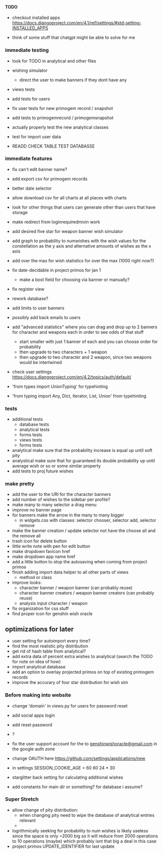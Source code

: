 #### TODO

- checkout installed apps <https://docs.djangoproject.com/en/4.1/ref/settings/#std-setting-INSTALLED_APPS>

- think of some stuff that chatgpt might be able to solve for me

### immediate testing

- look for TODO in analytical and other files
- wishing simulator
  - direct the user to make banners if they dont have any
- views tests
- add tests for users
- fix user tests for new primogem record / snapshot
- add tests to primogemrecord / primogemsnapshot
- actually properly test the new analytical classes
- test for import user data

- READD CHECK TABLE TEST
DATABASSE

### immediate features

- fix can't edit banner name?
- add export csv for primogem records
- better date selector
- allow download csv for all charts at all places with charts
- look for other things that users can generate other than users that have storage
- make redirect from loginrequiredmixin work
- add desired five star for weapon banner wish simulator
- add graph to probability to numwishes with the wish values for the constellation as the y axis and alternative amounts of wishes as the x axis
- add over the max for wish statistics for over the max (1000 right now?)
- fix date-decidable in project primos for jan 1
  - make a bool field for choosing via banner or manually?
- fix register view
- rework database?
- add limits to user banners
- possibly add back emails to users

- add "advanced statistics" where you can drag and drop up to 2 banners for character and weapons each in order to see odds of that stuff
  - start smaller with just 1 banner of each and you can choose order for probability
  - then upgrade to two characters + 1 weapon
  - then upgrade to two character and 2 weapon, since two weapons would be intertwined
- check user settings <https://docs.djangoproject.com/en/4.2/topics/auth/default/>
- 'from types import UnionTyping' for typehinting
- 'from typing import Any, Dict, Iterator, List, Union' from typehinting

### tests

- additional tests
  - database tests
  - analytical tests
  - forms tests
  - views tests
  - forms tests
- analytical make sure that the probability increase is equal up until soft pity
- analystical make sure that for guaranteed its double probability up until average wish or so or some similar property
- add tests to proj future wishes

### make pretty

- add the user to the URI for the character banners
- add number of wishes to the sidebar per profile?
- make many to many selector a drag menu
- improve no banner page
- for banners make the arrow in the many to many bigger
  - in widgets.css with classes: selector chooser, selector add, selector remove
- make the banner creation / update selector not have the choose all and the remove all
- trash icon for delete button
- little write note with pen for edit button
- make dropdown favicon href
- make dropdown app name href
- add a little button to stop the autosaving when coming from project primos
- finish adding import data helper to all other parts of views
  - method or class
- improve looks:
  - character banner / weapon banner (can probably reuse)
  - character banner creators / weapon banner creators (can probably reuse)
  - analysis input character / weapon
- fix organization for css stuff
- find proper icon for genshin wish oracle

## optimizations for later

- user setting for autoimport every time?
- find the most realistic pity distribution
- get rid of hash table from analytical?
- add extra data of percent extra wishes to analytical (search the TODO for note on idea of how)
- import analytical database
- add an option to overlay projected primos on top of existing primogem records
- improve the accurary of four star distribution for wish sim

### Before making into website

- change 'domain' in views.py for users for password reset
- add social apps login
- add reset password
- ?
- fix the user support account for the to genshinwishoracle@gmail.com in the google auth zone
- change OAUTH here <https://github.com/settings/applications/new>

- in settings SESSION_COOKIE_AGE = 60 *60* 24 * 30

- starglitter back setting for calculating additional wishes

- add constants for main dir or something? for database i assume?

### Super Stretch

- allow change of pity distribution:
  - when changing pity need to wipe the database of analytical entries relevant
  -
- logrithmically seeking for probability to num wishes is likely useless since the space is only ~2000 big so it will reduce from 2000 operations to 10 operations (maybe) which probably isnt that big a deal in this case
- project primos UPDATE_IDENTIFIER for last update
